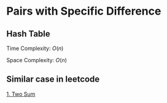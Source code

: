 # Pairs with Specific Difference

## Hash Table

Time Complexity: $O(n)$

Space Complexity: $O(n)$

## Similar case in leetcode

[1. Two Sum](https://leetcode.com/problems/two-sum/)
